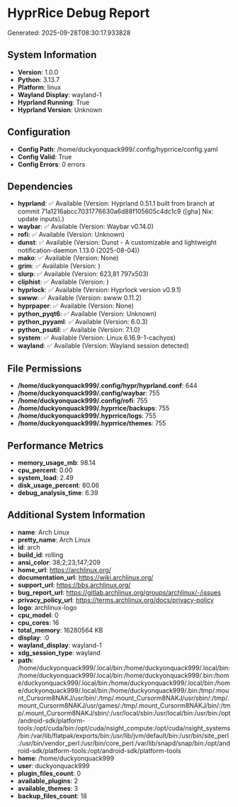 
# HyprRice Debug Report
Generated: 2025-09-28T08:30:17.933828

## System Information
- **Version**: 1.0.0
- **Python**: 3.13.7
- **Platform**: linux
- **Wayland Display**: wayland-1
- **Hyprland Running**: True
- **Hyprland Version**: Unknown

## Configuration
- **Config Path**: /home/duckyonquack999/.config/hyprrice/config.yaml
- **Config Valid**: True
- **Config Errors**: 0 errors

## Dependencies
- **hyprland**: ✅ Available (Version: Hyprland 0.51.1 built from branch  at commit 71a1216abcc7031776630a6d88f105605c4dc1c9  ([gha] Nix: update inputs).)
- **waybar**: ✅ Available (Version: Waybar v0.14.0)
- **rofi**: ✅ Available (Version: Unknown)
- **dunst**: ✅ Available (Version: Dunst - A customizable and lightweight notification-daemon 1.13.0 (2025-08-04))
- **mako**: ✅ Available (Version: None)
- **grim**: ✅ Available (Version: )
- **slurp**: ✅ Available (Version: 623,81 797x503)
- **cliphist**: ✅ Available (Version: )
- **hyprlock**: ✅ Available (Version: Hyprlock version v0.9.1)
- **swww**: ✅ Available (Version: swww 0.11.2)
- **hyprpaper**: ✅ Available (Version: None)
- **python_pyqt6**: ✅ Available (Version: Unknown)
- **python_pyyaml**: ✅ Available (Version: 6.0.3)
- **python_psutil**: ✅ Available (Version: 7.1.0)
- **system**: ✅ Available (Version: Linux 6.16.9-1-cachyos)
- **wayland**: ✅ Available (Version: Wayland session detected)

## File Permissions
- **/home/duckyonquack999/.config/hypr/hyprland.conf**: 644
- **/home/duckyonquack999/.config/waybar**: 755
- **/home/duckyonquack999/.config/rofi**: 755
- **/home/duckyonquack999/.hyprrice/backups**: 755
- **/home/duckyonquack999/.hyprrice/logs**: 755
- **/home/duckyonquack999/.hyprrice/themes**: 755

## Performance Metrics
- **memory_usage_mb**: 98.14
- **cpu_percent**: 0.00
- **system_load**: 2.49
- **disk_usage_percent**: 80.06
- **debug_analysis_time**: 6.39

## Additional System Information
- **name**: Arch Linux
- **pretty_name**: Arch Linux
- **id**: arch
- **build_id**: rolling
- **ansi_color**: 38;2;23;147;209
- **home_url**: https://archlinux.org/
- **documentation_url**: https://wiki.archlinux.org/
- **support_url**: https://bbs.archlinux.org/
- **bug_report_url**: https://gitlab.archlinux.org/groups/archlinux/-/issues
- **privacy_policy_url**: https://terms.archlinux.org/docs/privacy-policy
- **logo**: archlinux-logo
- **cpu_model**: 0
- **cpu_cores**: 16
- **total_memory**: 16280564 KB
- **display**: :0
- **wayland_display**: wayland-1
- **xdg_session_type**: wayland
- **path**: /home/duckyonquack999/.local/bin:/home/duckyonquack999/.local/bin:/home/duckyonquack999/.local/bin:/home/duckyonquack999/.bin:/home/duckyonquack999/.local/bin:/home/duckyonquack999/.local/bin:/home/duckyonquack999/.local/bin:/home/duckyonquack999/.bin:/tmp/.mount_Cursorm8NAKJ/usr/bin/:/tmp/.mount_Cursorm8NAKJ/usr/sbin/:/tmp/.mount_Cursorm8NAKJ/usr/games/:/tmp/.mount_Cursorm8NAKJ/bin/:/tmp/.mount_Cursorm8NAKJ/sbin/:/usr/local/sbin:/usr/local/bin:/usr/bin:/opt/android-sdk/platform-tools:/opt/cuda/bin:/opt/cuda/nsight_compute:/opt/cuda/nsight_systems/bin:/var/lib/flatpak/exports/bin:/usr/lib/jvm/default/bin:/usr/bin/site_perl:/usr/bin/vendor_perl:/usr/bin/core_perl:/var/lib/snapd/snap/bin:/opt/android-sdk/platform-tools:/opt/android-sdk/platform-tools
- **home**: /home/duckyonquack999
- **user**: duckyonquack999
- **plugin_files_count**: 0
- **available_plugins**: 2
- **available_themes**: 3
- **backup_files_count**: 18
